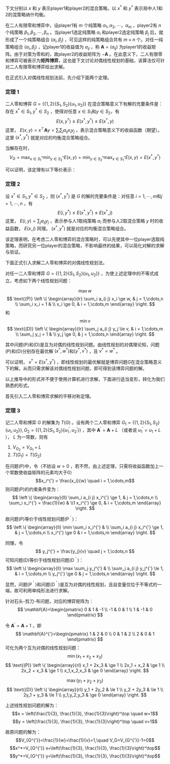 下文分别以 $x$ 和 $y$ 表示player1和player2的混合策略，以 $x^*$ 和 $y^*$ 表示局中人1和2的混策略纳什均衡。

在二人有限零和博弈中，设player1有 $m$ 个纯策略 $\alpha_1, \alpha_2, \cdots， \alpha_m$ ，player2有 $n$ 个纯策略 $\beta_1, \beta_2, \cdots, \beta_n$ 。当player1选定纯策略 $\alpha_i$ 和player2选定纯策略 $\beta_j$ 后，就形成了一个纯策略组合 $(\alpha_i, \beta_j)$ ，可见这样的纯策略组合共有 $m\times n$ 个。对任一纯策略组合 $(\alpha_i, \beta_j)$ ，记player1的收益值为 $a_{i j}$ ，称 $\mathbf{A}=(a_{i j})$ 为player1的收益矩阵。由于对策为零和的，故player2的收益矩阵为 $-\mathbf{A}$ 。在此意义下，二人有限零和博弈可被表示为**矩阵博弈**，这也是下文讨论对偶线性规划的基础，该算法仅可针对二人有限零和博弈给出求解。

在正式引入对偶线性规划法前，先介绍下面两个定理。

### 定理 1
二人零和博弈 $G=\{ \{ 1,2 \} \{ S_1,S_2 \} \{ u_1,u_2 \} \}$ 在混合策略意义下有解的充要条件是：存在 $x^* \in S_1, y^* \in S_2$ ，使得对任意 $x \in S_1$和$y \in S_2$，有
$$E(x,y^*) \le E(x^*,y^*) \le E(x^*,y)$$
这里， $E(x, y) = x^\top \mathbf{A} y = \sum_i \sum_j a_{i j} x_i y_j$ ，表示混合策略意义下的收益函数（期望）。这里 $(x^*,y^*)$ 就是对应的均衡混合策略组合。

当解存在时，
$$V_G = \max_{x \in S_1^*} \min_{y \in S_2^*} E(x,y)
= \min_{y \in S_2^*} \max_{x \in S_1^*} E(x,y)
= E(x^*,y^*)$$


可以证明，该定理有以下等价表示：

### 定理 2
设 $x^* \in S_1, y^* \in S_2$ ，则 $(x^*,y^*)$ 是 $G$ 的解的充要条件是：对任意 $i=1,\cdots,m$和$j=1,\cdots,n$ ，有
$$E(i,y^*) \le E(x^*,y^*) \le E(x^*,j)$$
这里， $E(i,y) = \sum_j a_{i j} y_j$ ，表示参与人1取纯策略 $\alpha_i$ 而参与人2取混合策略 $y$ 时的收益函数， $E(x,j)$ 同理。 $(x^*,y^*)$ 就是对应的均衡混合策略组合。


该定理表明，在考虑二人零和博弈的混合策略时，可以先使其中一位player选取纯策略，而研究另一位player的混合策略，不影响最终的结果，可以简化对解的求解与验证。

下面正式引入求解二人零和博弈的对偶线性规划法。

对任一二人零和博弈 $G=\left \{\left \{ 1,2 \right \} \left \{ S_1,S_2 \right \} \left \{ u_1,u_2 \right \} \right \}$ ，为使上述定理中的不等式成立，考虑如下两个线性规划问题：

$$\max w$$
$$
\text{(P)} \left \{
\begin{array}{lr}
    \sum_i a_{i j} x_i \ge w, & j = 1,\cdots,n \\
    \sum_i x_i = 1 & \\
    x_i \ge 0, & i = 1,\cdots,m
\end{array}
\right.
$$
和
$$\min v$$
$$
\text{(D)} \left \{
\begin{array}{lr}
    \sum_j a_{i j} y_j \le v, & i = 1,\cdots,m \\
    \sum_j y_j = 1 & \\
    y_j \ge 0, & j = 1,\cdots,n
\end{array}
\right.
$$

其中问题(P)和(D)是互为对偶的线性规划问题。由线性规划的对偶理论知，问题(P)和(D)分别存在最优解 $(x^*,w^*)$和$(y^*,v^*)$ ，且 $v^*=w^*$ 。

可以证明， $v^*=E(x^*,y^*)$ ，即线性规划的最优解就是博弈问题$G$在混合策略意义下的解。从而只需求解该对偶线性规划问题，即可得到该博弈问题的解。

以上推导中的形式并不便于使用计算机进行求解，下面进行适当变形，转化为我们熟悉的形式。

首先引入二人零和博弈求解的平移对称定理。

### 定理 3
记二人零和博弈 $G$ 的解集为 $T(G)$ 。设有两个二人零和博弈 $G_1 =\left \{\left \{ 1,2 \right \} \left \{ S_1,S_2 \right \} \left \{ u_1,u_2 \right \} \right \}, G_2 =\left \{\left \{ 1,2 \right \} \left \{ S_1,S_2 \right \} \left \{ u_1^{'},u_2^{'} \right \} \right \}$ ，其中 $\mathbf{A}^{'} = \mathbf{A} + L$ （或者说 $u_1^{'} = u_1 + L$ ）， $L$ 为一常数，则有
1. $V_{G_2} = V_{G_1} + L$
2. $T(G_1) = T(G_2)$

在问题(P)中，令（不妨设 $w > 0$ ，若不然，由上述定理，只需将收益函数加上一个常数使收益矩阵的元素均大于0）
$$x_i^{'} = \frac{x_i}{w} \quad i = 1,\cdots,m$$
则问题(P)的约束条件变为：
$$
\left \{
\begin{array}{ll}
    \sum_i a_{i j} x_i^{'} \ge 1, & j = 1,\cdots,n \\
    \sum_i x_i^{'} = \frac{1}{w} & \\1
    x_i^{'} \ge 0, & i = 1,\cdots,m
\end{array}
\right.
$$

故问题(P)等价于线性规划问题(P $^{'}$ )：
$$
\left \{
\begin{array}{ll}
    \min \sum_i x_i^{'} & \\
    \sum_i a_{i j} x_i^{'} \ge 1, & j = 1,\cdots,n \\
    x_i^{'} \ge 0 & i = 1,\cdots,m
\end{array}
\right.
$$

同理，令
$$
y_j^{'} = \frac{y_j}{v} \quad j = 1,\cdots,n
$$
可知问题(D)等价于线性规划问题(D $^{'}$ )：
$$
\left \{
\begin{array}{ll}
    \max \sum_j y_j^{'} & \\
    \sum_j a_{i j} y_j^{'} \le 1, & i = 1,\cdots,m \\
    y_j^{'} \ge 0 & j = 1,\cdots,n
\end{array}
\right.
$$

显然，问题(P $^{'}$ )和问题(D $^{'}$ )是互为对偶的线性规划，且自变量仅位于不等式的一端，故可利用单纯形法进行求解。

针对石头-剪刀-布问题，对应的博弈矩阵为：
$$
\mathbf{A}=\begin{pmatrix}
    0 &  1 & -1 \\
    -1 &  0 &  1 \\
    1 & -1 &  0
\end{pmatrix}
$$

令 $\mathbf{A}^{'} = \mathbf{A} + 1$ ，即
$$
\mathbf{A}^{'}=\begin{pmatrix}
    1 & 2 & 0 \\
    0 & 1 & 2 \\
    2 & 0 & 1
\end{pmatrix}
$$
可化为两个互为对偶的线性规划问题：
$$\min \left( x_1+x_2+x_3 \right)$$
$$
\text{(P)} \left \{
\begin{array}{rl}
    x_1 + 2x_3  & \ge 1 \\
    2x_1 + x_2  & \ge 1 \\
    2x_2 + x_3  & \ge 1 \\
    x_1,x_2,x_3 & \ge 0
\end{array}
\right.
$$

$$\max \left( y_1+y_2+y_3 \right)$$
$$
\text{(D)} \left \{
\begin{array}{rl}
    y_1 + 2y_2  & \le 1 \\
    y_2 + 2y_3  & \le 1 \\
    2y_1 + y_3  & \le 1 \\
    y_1,y_2,y_3 & \ge 0
\end{array}
\right.
$$

上述线性规划问题的解为：
$$x = \left(\frac{1}{3}, \frac{1}{3}, \frac{1}{3}\right)^\top \quad w=1$$
$$y = \left(\frac{1}{3}, \frac{1}{3}, \frac{1}{3}\right)^\top \quad v=1$$

故原问题的解为：
$$V_{G^{'}}=\frac{1}{w}=\frac{1}{v}=1,\quad V_G=V_{G^{'}}-1=0$$
$$x^*=V_{G^{'}} x=\left(\frac{1}{3}, \frac{1}{3}, \frac{1}{3}\right)^\top$$
$$y^*=V_{G^{'}} y=\left(\frac{1}{3}, \frac{1}{3}, \frac{1}{3}\right)^\top$$